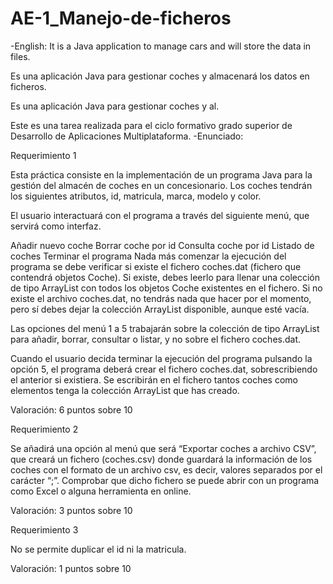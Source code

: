 # AE-1_Manejo-de-ficheros

-English: It is a Java application to manage cars and will store the data in files.

Es una aplicación Java para gestionar coches y almacenará los datos en ficheros.

Es una aplicación Java para gestionar coches y al.

Este es una tarea realizada para el ciclo formativo grado superior de Desarrollo de Aplicaciones Multiplataforma.
-Enunciado:

Requerimiento 1

Esta práctica consiste en la implementación de un programa Java para la gestión del almacén de coches en un concesionario. Los coches tendrán los siguientes atributos, id, matricula, marca, modelo y color.

El usuario interactuará con el programa a través del siguiente menú, que servirá como interfaz.

Añadir nuevo coche
Borrar coche por id
Consulta coche por id
Listado de coches
Terminar el programa
Nada más comenzar la ejecución del programa se debe verificar si existe el fichero coches.dat (fichero que contendrá objetos Coche). Si existe, debes leerlo para llenar una colección de tipo ArrayList con todos los objetos Coche existentes en el fichero. Si no existe el archivo coches.dat, no tendrás nada que hacer por el momento, pero sí debes dejar la colección ArrayList disponible, aunque esté vacía.

Las opciones del menú 1 a 5 trabajarán sobre la colección de tipo ArrayList para añadir, borrar, consultar o listar, y no sobre el fichero coches.dat.

Cuando el usuario decida terminar la ejecución del programa pulsando la opción 5, el programa deberá crear el fichero coches.dat, sobrescribiendo el anterior si existiera. Se escribirán en el fichero tantos coches como elementos tenga la colección ArrayList que has creado.

Valoración: 6 puntos sobre 10

Requerimiento 2

Se añadirá una opción al menú que será “Exportar coches a archivo CSV”, que creará un fichero (coches.csv) donde guardará la información de los coches con el formato de un archivo csv, es decir, valores separados por el carácter “;”. Comprobar que dicho fichero se puede abrir con un programa como Excel o alguna herramienta en online.

Valoración: 3 puntos sobre 10

Requerimiento 3

No se permite duplicar el id ni la matricula.

Valoración: 1 puntos sobre 10
